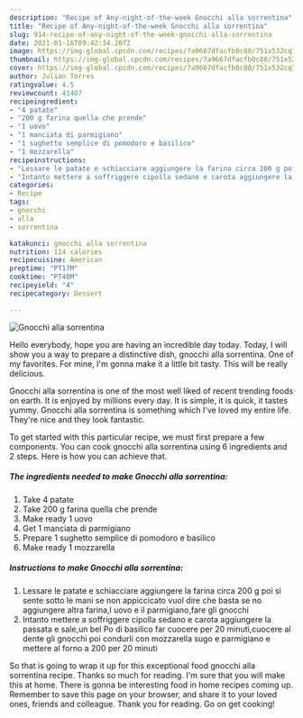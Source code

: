 ```yaml
---
description: "Recipe of Any-night-of-the-week Gnocchi alla sorrentina"
title: "Recipe of Any-night-of-the-week Gnocchi alla sorrentina"
slug: 914-recipe-of-any-night-of-the-week-gnocchi-alla-sorrentina
date: 2021-01-16T09:42:34.207Z
image: https://img-global.cpcdn.com/recipes/7a9667dfacfb0c80/751x532cq70/gnocchi-alla-sorrentina-recipe-main-photo.jpg
thumbnail: https://img-global.cpcdn.com/recipes/7a9667dfacfb0c80/751x532cq70/gnocchi-alla-sorrentina-recipe-main-photo.jpg
cover: https://img-global.cpcdn.com/recipes/7a9667dfacfb0c80/751x532cq70/gnocchi-alla-sorrentina-recipe-main-photo.jpg
author: Julian Torres
ratingvalue: 4.5
reviewcount: 41407
recipeingredient:
- "4 patate"
- "200 g farina quella che prende"
- "1 uovo"
- "1 manciata di parmigiano"
- "1 sughetto semplice di pomodoro e basilico"
- "1 mozzarella"
recipeinstructions:
- "Lessare le patate e schiacciare aggiungere la farina circa 200 g poi si sente sotto le mani se non appiccicato vuol dire che basta se no aggiungere altra farina,l uovo e il parmigiano,fare gli gnocchi"
- "Intanto mettere a soffriggere cipolla sedano e carota aggiungere la passata e sale,un bel Po di basilico far cuocere per 20 minuti,cuocere al dente gli gnocchi poi condurli con mozzarella sugo e parmigiano e mettere al forno a 200 per 20 minuti"
categories:
- Recipe
tags:
- gnocchi
- alla
- sorrentina

katakunci: gnocchi alla sorrentina 
nutrition: 114 calories
recipecuisine: American
preptime: "PT17M"
cooktime: "PT40M"
recipeyield: "4"
recipecategory: Dessert

---
```



![Gnocchi alla sorrentina](https://img-global.cpcdn.com/recipes/7a9667dfacfb0c80/751x532cq70/gnocchi-alla-sorrentina-recipe-main-photo.jpg)

Hello everybody, hope you are having an incredible day today. Today, I will show you a way to prepare a distinctive dish, gnocchi alla sorrentina. One of my favorites. For mine, I'm gonna make it a little bit tasty. This will be really delicious.

Gnocchi alla sorrentina is one of the most well liked of recent trending foods on earth. It is enjoyed by millions every day. It is simple, it is quick, it tastes yummy. Gnocchi alla sorrentina is something which I've loved my entire life. They're nice and they look fantastic.




To get started with this particular recipe, we must first prepare a few components. You can cook gnocchi alla sorrentina using 6 ingredients and 2 steps. Here is how you can achieve that.

<!--inarticleads1-->

##### The ingredients needed to make Gnocchi alla sorrentina:

1. Take 4 patate
1. Take 200 g farina quella che prende
1. Make ready 1 uovo
1. Get 1 manciata di parmigiano
1. Prepare 1 sughetto semplice di pomodoro e basilico
1. Make ready 1 mozzarella




<!--inarticleads2-->

##### Instructions to make Gnocchi alla sorrentina:

1. Lessare le patate e schiacciare aggiungere la farina circa 200 g poi si sente sotto le mani se non appiccicato vuol dire che basta se no aggiungere altra farina,l uovo e il parmigiano,fare gli gnocchi
1. Intanto mettere a soffriggere cipolla sedano e carota aggiungere la passata e sale,un bel Po di basilico far cuocere per 20 minuti,cuocere al dente gli gnocchi poi condurli con mozzarella sugo e parmigiano e mettere al forno a 200 per 20 minuti




So that is going to wrap it up for this exceptional food gnocchi alla sorrentina recipe. Thanks so much for reading. I'm sure that you will make this at home. There is gonna be interesting food in home recipes coming up. Remember to save this page on your browser, and share it to your loved ones, friends and colleague. Thank you for reading. Go on get cooking!
